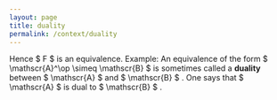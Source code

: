 ```yaml
---
layout: page
title: duality
permalink: /context/duality
---
```

Hence $ F $ is an equivalence. Example: An equivalence of the form $ \mathscr{A}^\op \simeq \mathscr{B} $ is sometimes called a **duality** between $ \mathscr{A} $ and $ \mathscr{B} $ . One says that $ \mathscr{A} $ is dual to $ \mathscr{B} $ .
